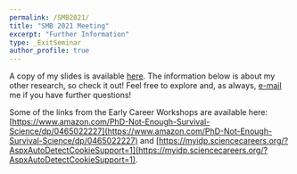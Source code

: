 ```yaml
---
permalink: /SMB2021/
title: "SMB 2021 Meeting"
excerpt: "Further Information"
type: _ExitSeminar
author_profile: true
---
```

A copy of my slides is available [here](https://shelbymscott.github.io/files/EduSubgroup.pdf). The information below is about my other research, so check it out!
Feel free to explore and, as always, [e-mail](mailto:sscott41@vols.utk.edu) me if you have further questions!

Some of the links from the Early Career Workshops are available here: [https://www.amazon.com/PhD-Not-Enough-Survival-Science/dp/0465022227](https://www.amazon.com/PhD-Not-Enough-Survival-Science/dp/0465022227) and [https://myidp.sciencecareers.org/?AspxAutoDetectCookieSupport=1](https://myidp.sciencecareers.org/?AspxAutoDetectCookieSupport=1).
